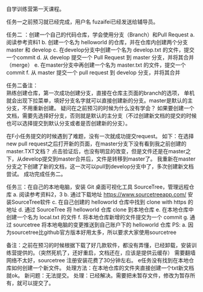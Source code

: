 自学训练营第一天课程。

任务一之前预习就已经完成，用户名 fuzaifei已经发送给辅导员。

任务二 ：创建⼀个⾃⼰的代码仓库，学会使⽤分⽀（Branch）和Pull Request
a. 阅读参考资料1
b. 创建⼀个名为 helloworld 的仓库，并在仓库内创建两个分⽀ master 和 develop
c. 在develop分⽀中创建⼀个名为 develop.txt 的⽂件，提交⼀个commit
d. 从 develop 提交⼀个 Pull Request 到 master 分⽀，并将其合并（merge）
e. 在master分⽀中再创建⼀个名为 master.txt 的⽂件，提交⼀个commit
f. 从 master 提交⼀个 pull request 到 develop 分⽀，并将其合并

任务二备注：  
熟练创建仓库，第一次成功创建分支，直接在仓库主页面的branch的选项， 单机就会出现下拉菜单，填好分支名字就可以直接创建新的分支。master是默认的主分支，不用重新创建。               疑问在之前预习的时候为什么没有学会？
如果要创建一个文档，需要先选择好分支，否则就是默认的主分支（不过创建新文档的提交的时候也可以选择提交到默认分支或者是否创建新的分支）。

在F小任务提交的时候遇到了难题，没有一次就成功提交request。
如下：在选择new pull request之后打开新的页面，在master分支下没有看到我之前创建的master.TXT文档？  点击验证后，也没有明显的改变，但是文件还是在master之下，从develop提交到master合并后，文件是转移到master了。
我重新在master分支之下创建了新的文档，这一次可以pull到develop分支中了，多次创建新文档尝试。
成功完成任务二。

任务三：在⾃⼰的本地电脑，安装 Git 桌⾯可视化⼯具 SourceTree，管理远程仓库
a. 阅读参考资料2，3
b. 通过下载地址 https://www.sourcetreeapp.com/ 安装SourceTree软件
c. 在⾃⼰创建的 helloworld 仓库中找到 clone with https 的地址
d. 通过 SourceTree 将 helloworld 仓库 clone 到本地仓库
e. 在本地仓库中创建⼀个名为 local.txt 的⽂件
f. 将本地仓库新增的⽂件提交为⼀个 commit
g. 通过 sourcetree 将本地电脑的变更推送到⾃⼰账户下的 helloworld 仓库
PS:
a. 因为sourcetree⽐github官⽅版本好⽤太多，所以要求⼤家使⽤sourcetree

备注：之前在预习的时候根据下载了好几款软件，都没有弄懂，已经卸载，安装训练营提供的。（突然死机了，还好重启，文档还在，应该是提供云缓存）
需要翻墙网络不太好，sourcetree 注册安装花费了30分钟左右。
e任务没有找到在本地仓库如何创建一个新文件。   处理方法：在本地仓库的文件夹直接创建一个txt新文档就ok。
新问题：无法提交。   处理：已经解决。需要把未暂存文件，修改为暂存所有，就可以提交了。
